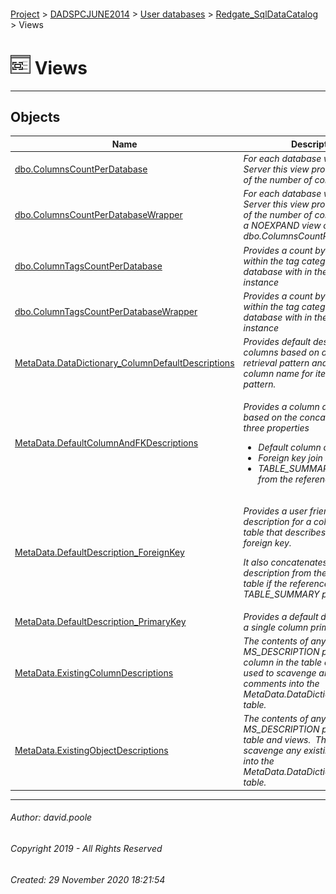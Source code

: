#### 

[Project](../../../../readme.md) > [DADSPCJUNE2014](../../../readme.md) > [User databases](../../readme.md) > [Redgate_SqlDataCatalog](../readme.md) > Views

# ![Views](../../../../Images/View32.png) Views

---

## <a name="#objects"></a>Objects

| Name | Description |
|---|---|
| [dbo.ColumnsCountPerDatabase](ColumnsCountPerDatabase.md) | _For each database within a DB Server this view provides a count of the number of columns._ |
| [dbo.ColumnsCountPerDatabaseWrapper](ColumnsCountPerDatabaseWrapper.md) | _For each database within a DB Server this view provides a count of the number of columns.  This is a NOEXPAND view over the top of dbo.ColumnsCountPerDatabase_ |
| [dbo.ColumnTagsCountPerDatabase](ColumnTagsCountPerDatabase.md) | _Provides a count by tag name within the tag category within the database with in the DB server instance_ |
| [dbo.ColumnTagsCountPerDatabaseWrapper](ColumnTagsCountPerDatabaseWrapper.md) | _Provides a count by tag name within the tag category within the database with in the DB server instance_ |
| [MetaData.DataDictionary_ColumnDefaultDescriptions](DataDictionary_ColumnDefaultDescriptions.md) | _Provides default descriptions for columns based on a broad column retrieval pattern and a specific column name for items within that pattern._ |
| [MetaData.DefaultColumnAndFKDescriptions](DefaultColumnAndFKDescriptions.md) |<p>_Provides a column description based on the concatenation of three properties</p><ul><li> Default column description</li><li> Foreign key join</li><li> TABLE_SUMMARY property from the referenced object._</li></ul>|
| [MetaData.DefaultDescription_ForeignKey](DefaultDescription_ForeignKey.md) |<p>_Provides a user friendly description for a column within a table that describes the join of the foreign key.</p><p>It also concatenates the description from the referenced table if the referenced table has a TABLE_SUMMARY property._</p>|
| [MetaData.DefaultDescription_PrimaryKey](DefaultDescription_PrimaryKey.md) | _Provides a default description for a single column primary key_ |
| [MetaData.ExistingColumnDescriptions](ExistingColumnDescriptions.md) | _The contents of any existing MS_DESCRIPTION properties for column in the table or view.  This is used to scavenge any existing comments into the MetaData.DataDictionary_Columns table._ |
| [MetaData.ExistingObjectDescriptions](ExistingObjectDescriptions.md) | _The contents of any existing MS_DESCRIPTION properties for table and views.  This is used to scavenge any existing comments into the MetaData.DataDictionary_Objects table._ |


---

###### Author:  david.poole

###### Copyright 2019 - All Rights Reserved

###### Created: 29 November 2020 18:21:54

